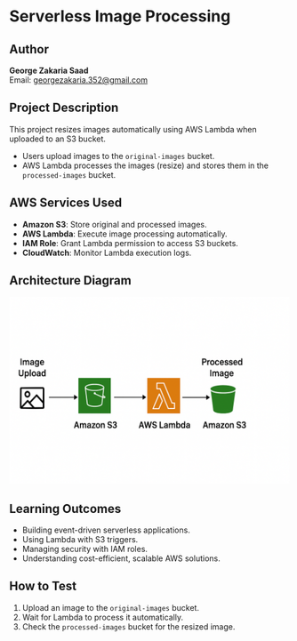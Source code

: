 # Serverless Image Processing

## Author
**George Zakaria Saad**  
Email: georgezakaria.352@gmail.com 

## Project Description
This project resizes images automatically using AWS Lambda when uploaded to an S3 bucket.  
- Users upload images to the `original-images` bucket.  
- AWS Lambda processes the images (resize) and stores them in the `processed-images` bucket.

## AWS Services Used
- **Amazon S3**: Store original and processed images.  
- **AWS Lambda**: Execute image processing automatically.  
- **IAM Role**: Grant Lambda permission to access S3 buckets.  
- **CloudWatch**: Monitor Lambda execution logs.

## Architecture Diagram
![architecture diagram](serverless-image-processing-image.png)

## Learning Outcomes
- Building event-driven serverless applications.  
- Using Lambda with S3 triggers.  
- Managing security with IAM roles.  
- Understanding cost-efficient, scalable AWS solutions.

## How to Test
1. Upload an image to the `original-images` bucket.  
2. Wait for Lambda to process it automatically.  
3. Check the `processed-images` bucket for the resized image.
